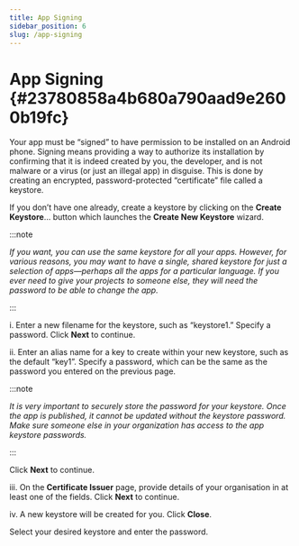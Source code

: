 ```yaml
---
title: App Signing
sidebar_position: 6
slug: /app-signing
---
```


# App Signing {#23780858a4b680a790aad9e2600b19fc}

Your app must be “signed” to have permission to be installed on an Android phone. Signing means providing a way to authorize its installation by confirming that it is indeed created by you, the developer, and is not malware or a virus (or just an illegal app) in disguise. This is done by creating an encrypted, password-protected “certificate” file called a keystore.

If you don’t have one already, create a keystore by clicking on the **Create Keystore**… button which launches the **Create New Keystore** wizard.

:::note

_If you want, you can use the same keystore for all your apps. However, for various reasons, you may want to have a single, shared keystore for just a selection of apps—perhaps all the apps for a particular language. If you ever need to give your projects to someone else, they will need the password to be able to change the app._

:::

i. Enter a new filename for the keystore, such as “keystore1.” Specify a password. Click **Next** to continue.

ii. Enter an alias name for a key to create within your new keystore, such as the default “key1”. Specify a password, which can be the same as the password you entered on the previous page.

:::note

_It is very important to securely store the password for your keystore. Once the app is published, it cannot be updated without the keystore password. Make sure someone else in your organization has access to the app keystore passwords._

:::

Click **Next** to continue.

iii. On the **Certificate Issuer** page, provide details of your organisation in at least one of the fields. Click **Next** to continue.

iv. A new keystore will be created for you. Click **Close**.

Select your desired keystore and enter the password.

